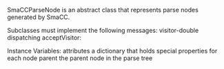 SmaCCParseNode is an abstract class that represents parse nodes generated by SmaCC.

Subclasses must implement the following messages:
	visitor-double dispatching
		acceptVisitor:

Instance Variables:
	attributes	<Dictionary>	a dictionary that holds special properties for each node
	parent	<SmaCCParseNode>	the parent node in the parse tree

